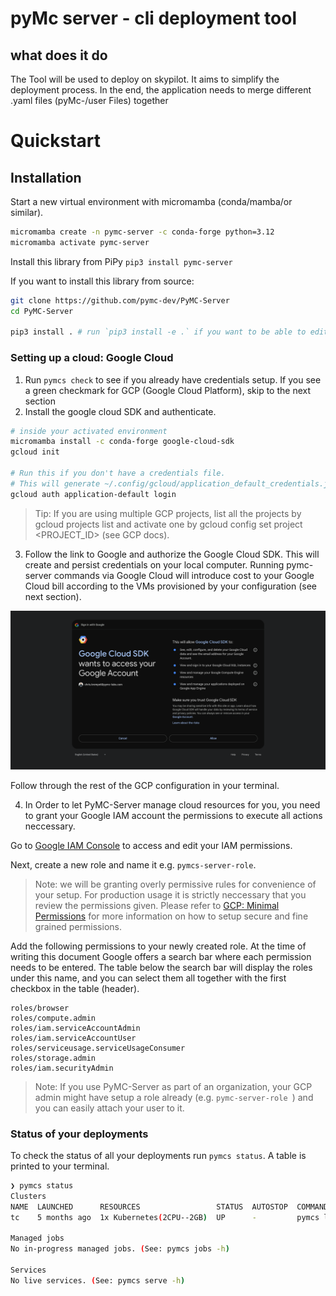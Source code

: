 # pyMc server - cli deployment tool

## what does it do

The Tool will be used to deploy on skypilot. It aims to simplify the deployment process. 
In the end, the application needs to merge different .yaml files (pyMc-/user Files) together 
# Quickstart

## Installation

Start a new virtual environment with micromamba (conda/mamba/or similar).

```bash
micromamba create -n pymc-server -c conda-forge python=3.12
micromamba activate pymc-server
```

Install this library from PiPy `pip3 install pymc-server`

If you want to install this library from source:
```bash
git clone https://github.com/pymc-dev/PyMC-Server
cd PyMC-Server

pip3 install . # run `pip3 install -e .` if you want to be able to edit the code
```

### Setting up a cloud: Google Cloud

1. Run `pymcs check` to see if you already have credentials setup. If you see a green checkmark for GCP (Google Cloud Platform), skip to the next section
2. Install the google cloud SDK and authenticate.
  ```bash
  # inside your activated environment
  micromamba install -c conda-forge google-cloud-sdk
  gcloud init

  # Run this if you don't have a credentials file.
  # This will generate ~/.config/gcloud/application_default_credentials.json.
  gcloud auth application-default login
  ```
  > Tip:
  > If you are using multiple GCP projects, list all the projects by gcloud projects list and activate one by gcloud config set project <PROJECT_ID> (see GCP docs).

3. Follow the link to Google and authorize the Google Cloud SDK. This will create and persist credentials on your local computer. Running pymc-server commands via Google Cloud will introduce cost to your Google Cloud bill according to the VMs provisioned by your configuration (see next section).

  ![Gcloud SDK Auth](./assets/gcloud_auth.png)

  Follow through the rest of the GCP configuration in your terminal.

4. In Order to let PyMC-Server manage cloud resources for you, you need to grant your Google IAM account the permissions to execute all actions neccessary.

  Go to [Google IAM Console](https://console.cloud.google.com/iam-admin/iam) to access and edit your IAM permissions. 

  Next, create a new role and name it e.g. `pymcs-server-role`.
  
  >Note: we will be granting overly permissive rules for convenience of your setup.
  >For production usage it is strictly neccessary that you review the permissions given. Please refer to [GCP: Minimal Permissions](https://skypilot.readthedocs.io/en/latest/cloud-setup/cloud-permissions/gcp.html#minimal-permissions) for more information on how to setup secure and fine grained permissions.

  Add the following permissions to your newly created role. At the time of writing this document Google offers a search bar where each permission needs to be entered. The table below the search bar will display the roles under this name, and you can select them all together with the first checkbox in the table (header).

```
roles/browser
roles/compute.admin
roles/iam.serviceAccountAdmin
roles/iam.serviceAccountUser
roles/serviceusage.serviceUsageConsumer
roles/storage.admin
roles/iam.securityAdmin
```


  >Note: If you use PyMC-Server as part of an organization, your GCP admin might have setup a role already (e.g. `pymc-server-role `) and you can easily attach your user to it.

### Status of your deployments

To check the status of all your deployments run `pymcs status`. A table is printed to your terminal.

```bash
❯ pymcs status
Clusters
NAME  LAUNCHED      RESOURCES                 STATUS  AUTOSTOP  COMMAND
tc    5 months ago  1x Kubernetes(2CPU--2GB)  UP      -         pymcs launch -c tc hello_sk...

Managed jobs
No in-progress managed jobs. (See: pymcs jobs -h)

Services
No live services. (See: pymcs serve -h)
```
